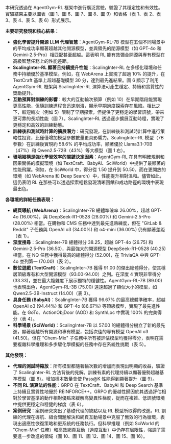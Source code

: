本研究透過在 AgentGym-RL 框架中進行廣泛實驗，驗證了其穩定性和有效性。實驗結果主要以圖表（圖 1、圖 6、圖 7、圖 8、圖 9）和表格（表 1、表 2、表 3、表 4、表 5、表 6）形式展示。

**主要研究發現和核心結果：**
*   **強化學習提升開源 LLM 代理智慧**：AgentGym-RL-7B 模型在五個不同場景中的平均成功率顯著超越其他開源模型，並與領先的閉源模型（如 GPT-4o 和 Gemini-2.5-Pro）相匹配甚至超越。這表明 RL 能有效彌合開源與專有模型在高級智慧任務上的性能差距。
*   **ScalingInter-RL 顯著且持續提升性能**：ScalingInter-RL 在多樣化環境和任務中持續優於基準模型。例如，在 WebArena 上實現了超過 10% 的提升，在 TextCraft 基準上超越基礎模型 30 分，達到最先進結果。圖 6 顯示了利用 AgentGym-RL 框架與 ScalingInter-RL 演算法可產生穩定、持續和實質性的獎勵提升。
*   **互動預算對訓練的影響**：較大的互動輪次預算（例如 10）在早期階段能實現更高性能，但隨訓練進程會迅速崩潰，顯示早期過度探索存在風險。相比之下，較短輪次（例如 5）限制了早期探索，但提供了更穩定的學習訊號，帶來更可靠的長期性能（圖 7）。ScalingInter-RL 透過逐步擴展互動時程，實現了更穩定和高效的訓練動態。
*   **訓練後和測試時計算的擴展潛力**：研究發現，在訓練後和測試時計算中進行策略性投資，比僅僅增加模型參數數量更具影響力。ScalingInter-RL 模型（7B 參數）在訓練後實現約 58.6% 的平均成功率，顯著優於 Llama3.1-70B（47%）和 Qwen2.5-72B（43%）等大模型（圖 1 右）。
*   **環境結構是強化學習效率的關鍵決定因素**：AgentGym-RL 在具有明確規則和因果關係的模擬環境（如 TextCraft、BabyAI、SciWorld）中提供了最顯著的性能飛躍。例如，在 SciWorld 中，得分從 1.50 提升到 50.50。而在更開放的環境（如 WebArena 和 Deep Search）中，性能提升相對溫和。儘管如此，這仍表明 RL 在那些可以透過探索輕鬆發現清晰回饋和成功路徑的環境中表現最出色。

**各環境的詳細任務表現：**
*   **網頁導航 (WebArena)**：ScalingInter-7B 總體準確率 26.00%，超越 GPT-4o (16.00%)，與 DeepSeek-R1-0528 (28.00%) 和 Gemini-2.5-Pro (28.00%) 相當。在購物和 CMS 任務中達到最先進熟練度，但在 "GitLab & Reddit" 子任務與 OpenAI o3 (34.00%) 和 o4-mini (36.00%) 仍有顯著差距（表 1）。
*   **深度搜尋**：ScalingInter-7B 總體得分 38.25，超越 GPT-4o (26.75) 和 Gemini-2.5-Pro (36.50)，與最強大的開源模型 DeepSeek-R1-0528 (40.25) 相當。在 NQ 任務中獲得最高的總體得分 (52.00)，在 TriviaQA 中與 GPT-4o 並列第一 (70.00)（表 2）。
*   **數位遊戲 (TextCraft)**：ScalingInter-7B 獲得 91.00 的傑出總體得分，使其穩居頂級專有和大型開源模型（93.00-94.00）之列。在深度 4 實現非零得分 (33.33)，並在最大複雜度下展示獨特的穩健性。AgentGym-RL-7B (89.00) 也表現出色，AgentGym-RL-3B (75.00) 遠遠超過了類似大小的模型，如 Qwen2.5-3B-Instruct (14.00)（表 3）。
*   **具身任務 (BabyAI)**：ScalingInter-7B 獲得 96.67% 的最高總體準確率，超越 OpenAI o3 (94.44%) 和 GPT-4o (86.67%) 等頂級模型，實現了最先進性能。在 GoTo、ActionObjDoor (AOD) 和 SynthLoc 中實現 100% 的完美得分（表 4）。
*   **科學場景 (SciWorld)**：ScalingInter-7B 以 57.00 的總體得分樹立了新的最先進，顯著超越所有開源和專有模型，包括次佳的專有模型 OpenAI o3 (41.50)。但在 "Chem-Mix" 子任務中所有被評估模型均獲得零分，表明在需要複雜科學推理和多步驟化學模擬的任務中存在系統性挑戰（表 5）。

**其他發現：**
*   **代理的測試時縮放**：所有模型都隨著輪次數的增加而表現出明顯的收益，驗證了 ScalingInter-RL 方法背後的見解。訓練有素的代理持續以顯著優勢超越基準模型（圖 8）。增加樣本數量會使 Pass@K 性能得到顯著提升（圖 9）。
*   **不同 RL 演算法的性能**：GRPO 在 TextCraft、BabyAI 和 Deep Search 基準上持續且實質性地優於 REINFORCE++。GRPO 的優越性歸因於其透過評估相對於學習基準的動作相對優點來緩解高變異性梯度，從而在複雜、低訊號環境中提供更穩定和穩健的梯度（表 6）。
*   **案例研究**：案例研究突出了基礎代理的缺點以及 RL 模型所取得的改進。RL 訓練的代理在導航、組合問題解決和網頁互動場景中克服了無效的行為循環，表現出適應性恢復策略和更系統的任務執行。但科學推理（例如 SciWorld 的 "Chem-Mix" 任務）和高效網頁互動（過度互動）中仍存在局限性，強調了需要進一步改進的領域（圖 10、圖 11、圖 12、圖 14、圖 15、圖 16）。
